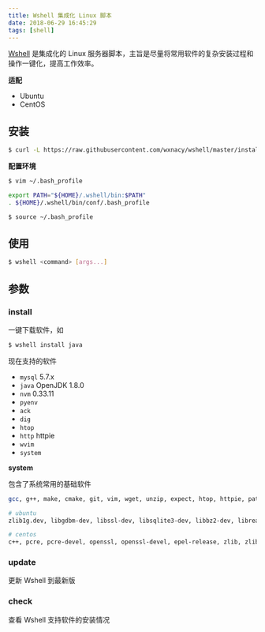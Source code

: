 ```yaml
---
title: Wshell 集成化 Linux 脚本
date: 2018-06-29 16:45:29
tags: [shell]
---
```



[Wshell](https://github.com/wxnacy/wshell) 是集成化的 Linux 服务器脚本，主旨是尽量将常用软件的复杂安装过程和操作一键化，提高工作效率。

<!-- more --><!-- toc -->
**适配**
- Ubuntu
- CentOS



## 安装

```bash
$ curl -L https://raw.githubusercontent.com/wxnacy/wshell/master/install | bash
```

**配置环境**

```bash
$ vim ~/.bash_profile
```

```bash
export PATH="${HOME}/.wshell/bin:$PATH"
. ${HOME}/.wshell/bin/conf/.bash_profile
```

```bash
$ source ~/.bash_profile
```

## 使用

```bash
$ wshell <command> [args...]
```

## 参数
### install

一键下载软件，如

```bash
$ wshell install java
```

现在支持的软件

- `mysql` 5.7.x
- `java` OpenJDK 1.8.0
- `nvm` 0.33.11
- `pyenv`
- `ack`
- `dig`
- `htop`
- `http` httpie
- `wvim`
- `system`

**system**

包含了系统常用的基础软件

```bash
gcc, g++, make, cmake, git, vim, wget, unzip, expect, htop, httpie, patch, ack, dig

# ubuntu
zlib1g.dev, libgdbm-dev, libssl-dev, libsqlite3-dev, libbz2-dev, libreadline-dev

# centos
c++, pcre, pcre-devel, openssl, openssl-devel, epel-release, zlib, zlib-devel, readline, readline-devel, readline-static, openssl-static, sqlite-devel, bzip2-devel, bzip2-libs
```

### update

更新 Wshell 到最新版

### check

查看 Wshell 支持软件的安装情况

